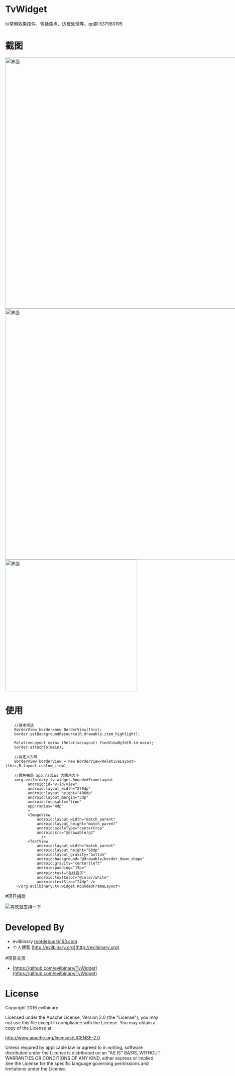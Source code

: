# TvWidget

tv常用效果控件，包括焦点、边框处理等。qq群:537960195


# 截图

<img src="https://github.com/evilbinary/TvWidget/raw/master/data/device-shot1.png" alt="界面" style="max-width:800px;" width="800px" />

<img src="https://github.com/evilbinary/TvWidget/raw/master/data/device-shot2.png" alt="界面" style="max-width:800px;" width="800px" />

<img src="https://github.com/evilbinary/TvWidget/raw/master/data/demo1.gif" alt="界面" style="max-width:800px;" width="420px" />

# 使用

		//基本用法
		BorderView border=new BorderView(this);
        border.setBackgroundResource(R.drawable.item_highlight);

        RelativeLayout main= (RelativeLayout) findViewById(R.id.main);
        border.attachTo(main);
        
        //自定义布局        
        BorderView borderView = new BorderView<RelativeLayout>(this,R.layout.custom_item);

        //圆角布局 app:radius 为圆角大小
        <org.evilbinary.tv.widget.RoundedFrameLayout
              android:id="@+id/view"
              android:layout_width="270dp"
              android:layout_height="406dp"
              android:layout_margin="5dp"
              android:focusable="true"
              app:radius="4dp"
              >
              <ImageView
                  android:layout_width="match_parent"
                  android:layout_height="match_parent"
                  android:scaleType="centerCrop"
                  android:src="@drawable/g2"
                    />
              <TextView
                  android:layout_width="match_parent"
                  android:layout_height="60dp"
                  android:layout_gravity="bottom"
                  android:background="@drawable/border_down_shape"
                  android:gravity="center|left"
                  android:padding="15px"
                  android:text="在线音乐"
                  android:textColor="@color/white"
                  android:textSize="24dp" />
         </org.evilbinary.tv.widget.RoundedFrameLayout>
        
#项目捐赠

![喜欢就支持一下](https://github.com/evilbinary/myblog/raw/master/data/s.png)
# Developed By


* evilbinary <rootdebug@163.com> 
* 个人博客 [http://evilbinary.org](http://evilbinary.org)

#项目主页
* [https://github.com/evilbinary/TvWidget](https://github.com/evilbinary/TvWidget)

# License

Copyright 2016 evilbinary

Licensed under the Apache License, Version 2.0 (the "License");
you may not use this file except in compliance with the License.
You may obtain a copy of the License at

   http://www.apache.org/licenses/LICENSE-2.0

Unless required by applicable law or agreed to in writing, software
distributed under the License is distributed on an "AS IS" BASIS,
WITHOUT WARRANTIES OR CONDITIONS OF ANY KIND, either express or implied.
See the License for the specific language governing permissions and
limitations under the License.
